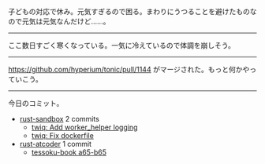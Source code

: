 子どもの対応で休み。元気すぎるので困る。まわりにうつることを避けたものなので元気は元気なんだけど……。

---

ここ数日すごく寒くなっている。一気に冷えているので体調を崩しそう。

---

<https://github.com/hyperium/tonic/pull/1144> がマージされた。もっと何かやっていこう。

---

今日のコミット。

- [rust-sandbox](https://github.com/bouzuya/rust-sandbox) 2 commits
  - [twiq: Add worker_helper logging](https://github.com/bouzuya/rust-sandbox/commit/ec8358d296d4230cce538ad7a8d0800fd1bb0d22)
  - [twiq: Fix dockerfile](https://github.com/bouzuya/rust-sandbox/commit/d15fa79f94b34f350751d2e663c1044912f9730d)
- [rust-atcoder](https://github.com/bouzuya/rust-atcoder) 1 commit
  - [tessoku-book a65-b65](https://github.com/bouzuya/rust-atcoder/commit/ff293abf8bab8d294fe26298ad2612213331eb0b)
